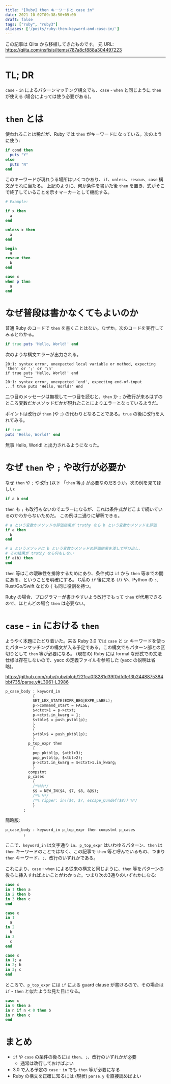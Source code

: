 ```yaml
---
title: "[Ruby] then キーワードと case in"
date: 2021-10-02T09:38:50+09:00
draft: false
tags: ["ruby", "ruby3"]
aliases: ['/posts/ruby-then-keyword-and-case-in/']
---
```


この記事は Qiita から移植してきたものです。
元 URL: https://qiita.com/nsfisis/items/787a8cf888a304497223


-----------------------------------


# TL; DR

`case` - `in` によるパターンマッチング構文でも、`case` - `when` と同じように `then` が使える (場合によっては使う必要がある)。

# `then` とは

使われることは稀だが、Ruby では `then` がキーワードになっている。次のように使う:

```ruby
if cond then
  puts "Y"
else
  puts "N"
end
```

このキーワードが現れうる場所はいくつかあり、`if`、`unless`、`rescue`、`case` 構文がそれに当たる。
上記のように、何か条件を書いた後 `then` を置き、式がそこで終了していることを示すマーカーとして機能する。

```ruby
# Example:

if x then
  a
end

unless x then
  a
end

begin
  a
rescue then
  b
end

case x
when p then
  a
end
```

# なぜ普段は書かなくてもよいのか

普通 Ruby のコードで `then` を書くことはない。なぜか。次のコードを実行してみるとわかる。

```ruby
if true puts 'Hello, World!' end
```

次のような構文エラーが出力される。

```
20:1: syntax error, unexpected local variable or method, expecting `then' or ';' or '\n'
if true puts 'Hello, World!' end
        ^~~~
20:1: syntax error, unexpected `end', expecting end-of-input
...f true puts 'Hello, World!' end
```

二つ目のメッセージは無視して一つ目を読むと、`then` か `;` か改行が来るはずのところ変数だかメソッドだかが現れたことによりエラーとなっているようだ。

ポイントは改行が `then` (や `;`) の代わりとなることである。`true` の後に改行を入れてみる。

```ruby
if true
puts 'Hello, World!' end
```

無事 Hello, World! と出力されるようになった。

# なぜ `then` や `;` や改行が必要か

なぜ `then` や `;` や改行 (以下 「`then` 等」) が必要なのだろうか。次の例を見てほしい:

```ruby
if a b end
```

`then` も `;` も改行もないのでエラーになるが、これは条件式がどこまで続いているのかわからないためだ。
この例は二通りに解釈できる。

```ruby
# a という変数かメソッドの評価結果が truthy なら b という変数かメソッドを評価
if a then
  b
end
```

```ruby
# a というメソッドに b という変数かメソッドの評価結果を渡して呼び出し、
# その結果が truthy なら何もしない
if a(b) then
end
```

`then` 等はこの曖昧性を排除するためにあり、条件式は `if` から `then` 等までの間にある、ということを明確にする。
C系の `if` 後に来る `(`/`)` や、Python の `:`、Rust/Go/Swift などの `{` も同じ役割を持つ。

Ruby の場合、プログラマーが書きやすいよう改行でもって `then` が代用できるので、ほとんどの場合 `then` は必要ない。

# `case` - `in` における `then`

ようやく本題にたどり着いた。来る Ruby 3.0 では `case` と `in` キーワードを使ったパターンマッチングの構文が入る予定である。この構文でもパターン部との区切りとして `then` 等が必要になる。
(現在の) Ruby には formal な形式での文法仕様は存在しないので、yacc の定義ファイルを参照した (yacc の説明は省略)。

https://github.com/ruby/ruby/blob/221ca0f8281d39f0dfdfe13b2448875384bbf735/parse.y#L3961-L3986

```yacc
p_case_body	: keyword_in
		    {
			SET_LEX_STATE(EXPR_BEG|EXPR_LABEL);
			p->command_start = FALSE;
			$<ctxt>1 = p->ctxt;
			p->ctxt.in_kwarg = 1;
			$<tbl>$ = push_pvtbl(p);
		    }
		    {
			$<tbl>$ = push_pktbl(p);
		    }
		  p_top_expr then
		    {
			pop_pktbl(p, $<tbl>3);
			pop_pvtbl(p, $<tbl>2);
			p->ctxt.in_kwarg = $<ctxt>1.in_kwarg;
		    }
		  compstmt
		  p_cases
		    {
		    /*%%%*/
			$$ = NEW_IN($4, $7, $8, &@$);
		    /*% %*/
		    /*% ripper: in!($4, $7, escape_Qundef($8)) %*/
		    }
		;
```

簡略版:

```yacc
p_case_body	: keyword_in p_top_expr then compstmt p_cases
		;
```

ここで、`keyword_in` は文字通り `in`、`p_top_expr` はいわゆるパターン、`then` は `then` キーワードのことではなく、この記事で `then` 等と呼んでいるもの、つまり `then` キーワード、`;`、改行のいずれかである。

これにより、`case` - `when` による従来の構文と同じように、`then` 等をパターンの後ろに挿入すればよいことがわかった。つまり次の3通りのいずれかになる:

```ruby
case x
in 1 then a
in 2 then b
in 3 then c
end

case x
in 1
  a
in 2
  b
in 3
  c
end

case x
in 1; a
in 2; b
in 3; c
end
```

ところで、`p_top_expr` には `if` による guard clause が書けるので、その場合は `if` - `then` と似たような見た目になる。

```ruby
case x
in 0 then a
in n if n < 0 then b
in n then c
end
```

# まとめ

* `if` や `case` の条件の後ろには `then`、`;`、改行のいずれかが必要
  * 通常は改行しておけばよい
* 3.0 で入る予定の `case` - `in` でも `then` 等が必要になる
* Ruby の構文を正確に知るには (現状) `parse.y` を直接読めばよい

